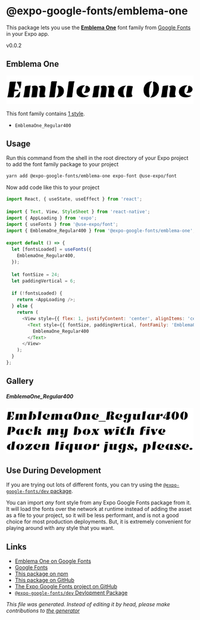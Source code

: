 # @expo-google-fonts/emblema-one

This package lets you use the [**Emblema One**](https://fonts.google.com/specimen/Emblema+One) font family from [Google Fonts](https://fonts.google.com/) in your Expo app.

v0.0.2

## Emblema One

![Emblema One](./font-family.png)

This font family contains [1 style](#gallery).

- `EmblemaOne_Regular400`

## Usage

Run this command from the shell in the root directory of your Expo project to add the font family package to your project
```sh
yarn add @expo-google-fonts/emblema-one expo-font @use-expo/font
```

Now add code like this to your project
```js
import React, { useState, useEffect } from 'react';

import { Text, View, StyleSheet } from 'react-native';
import { AppLoading } from 'expo';
import { useFonts } from '@use-expo/font';
import { EmblemaOne_Regular400 } from '@expo-google-fonts/emblema-one';

export default () => {
  let [fontsLoaded] = useFonts({
    EmblemaOne_Regular400,
  });

  let fontSize = 24;
  let paddingVertical = 6;

  if (!fontsLoaded) {
    return <AppLoading />;
  } else {
    return (
      <View style={{ flex: 1, justifyContent: 'center', alignItems: 'center' }}>
        <Text style={{ fontSize, paddingVertical, fontFamily: 'EmblemaOne_Regular400' }}>
          EmblemaOne_Regular400
        </Text>
      </View>
    );
  }
};

```

## Gallery

##### EmblemaOne_Regular400
![EmblemaOne_Regular400](./ae7300f04f026825b14eaefb3738782763992c203df0821debfdf47a5bd349ed.ttf.png)


## Use During Development

If you are trying out lots of different fonts, you can try using the [`@expo-google-fonts/dev` package](https://www.npmjs.com/package/@expo-google-fonts/dev).

You can import *any* font style from any Expo Google Fonts package from it. It will load the fonts
over the network at runtime instead of adding the asset as a file to your project, so it will be 
less performant, and is not a good choice for most production deployments. But, it is extremely convenient
for playing around with any style that you want.

## Links

- [Emblema One on Google Fonts](https://fonts.google.com/specimen/Emblema+One)
- [Google Fonts](https://fonts.google.com/)
- [This package on npm](https://www.npmjs.com/package/@expo-google-fonts/emblema-one)
- [This package on GitHub](https://github.com/expo/google-fonts/tree/master/font-packages/emblema-one)
- [The Expo Google Fonts project on GitHub](https://github.com/expo/google-fonts)
- [`@expo-google-fonts/dev` Devlopment Package](https://github.com/expo/google-fonts/tree/master/font-packages/dev)


*This file was generated. Instead of editing it by head, please make contributions to [the generator](https://github.com/expo/google-fonts/tree/master/packages/generator)*
